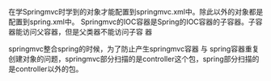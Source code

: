 在学Springmvc时学到的对象才能配置到springmvc.xml中。除此以外的对象都是配置到spring.xml中。
Springmvc的IOC容器是Spring的IOC容器的子容器。子容器能访问父容器，但是父类器不能访问子容
器  

springmvc整合spring的时候，为了防止产生springmvc容器 与 spring容器重复创建对象的问题，springmvc部分扫描的是controller这个包，spring部分扫描的是controller以外的包。